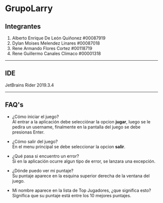 ﻿# GrupoLarry 
## Integrantes
1. Alberto Enrique De León Quiñonez #00087919
2. Dylan Moises Melendez Linares #00087018
3. Rene Armando Flores Cortez #00118719 
4. Rene Guillermo Canales Climaco #00001318
___
## IDE
JetBrains Rider 2019.3.4
___
## FAQ's
- ¿Cómo iniciar el juego?   
Al entrar a la aplicación debe selecciónar la opcion **jugar**, luego se le pedira un username,
finalmente en la pantalla del juego se debe presionas Enter. 

- ¿Cómo salir del juego?   
En el menu principal se debe seleccionar la opcion **salir**.

- ¿Qué pasa si encuentro un error?   
Si en la aplicación ocurre algun tipo de error, se lanzara una excepción.

- ¿Dónde puedo ver mi puntaje?   
Su puntaje aparece en la esquina superior derecha de la ventana del juego.

- Mi nombre aparece en la lista de Top Jugadores, ¿que significa esto?   
Significa que su puntaje está entre los 10 mejores puntajes.